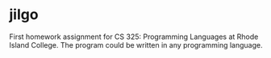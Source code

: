 # jilgo
First homework assignment for CS 325: Programming Languages at Rhode Island College. The program could be written in any programming language.
